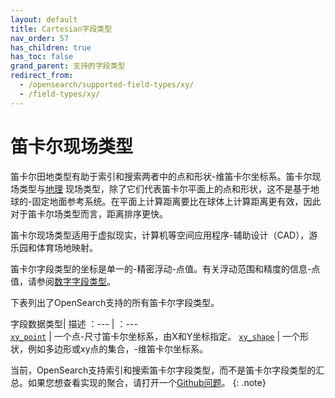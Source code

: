 ```yaml
---
layout: default
title: Cartesian字段类型
nav_order: 57
has_children: true
has_toc: false
grand_parent: 支持的字段类型
redirect_from:
  - /opensearch/supported-field-types/xy/
  - /field-types/xy/
---
```


# 笛卡尔现场类型

笛卡尔田地类型有助于索引和搜索两者中的点和形状-维笛卡尔坐标系。笛卡尔现场类型与[地理]({{site.url}}{{site.baseurl}}/opensearch/supported-field-types/geographic/) 现场类型，除了它们代表笛卡尔平面上的点和形状，这不是基于地球的-固定地面参考系统。在平面上计算距离要比在球体上计算距离更有效，因此对于笛卡尔场类型而言，距离排序更快。

笛卡尔现场类型适用于虚拟现实，计算机等空间应用程序-辅助设计（CAD），游乐园和体育场地映射。

笛卡尔字段类型的坐标是单一的-精密浮动-点值。有关浮动范围和精度的信息-点值，请参阅[数字字段类型]({{site.url}}{{site.baseurl}}/opensearch/supported-field-types/numeric/)。

下表列出了OpenSearch支持的所有笛卡尔字段类型。

字段数据类型| 描述
：--- | ：---  
[`xy_point`]({{site.url}}{{site.baseurl}}/opensearch/supported-field-types/xy-point/) | 一个点-尺寸笛卡尔坐标系，由X和Y坐标指定。
[`xy_shape`]({{site.url}}{{site.baseurl}}/opensearch/supported-field-types/xy-shape/) | 一个形状，例如多边形或xy点的集合，-维笛卡尔坐标系。

当前，OpenSearch支持索引和搜索笛卡尔字段类型，而不是笛卡尔字段类型的汇总。如果您想查看实现的聚合，请打开一个[Github问题](https://github.com/opensearch-project/geospatial)。
{: .note}


